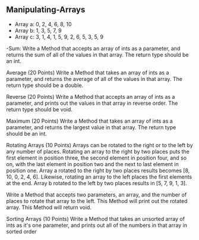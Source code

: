 ## Manipulating-Arrays

* Array a: 0, 2, 4, 6, 8, 10
* Array b: 1, 3, 5, 7, 9
* Array c: 3, 1, 4, 1, 5, 9, 2, 6, 5, 3, 5, 9

-Sum: 
Write a Method that accepts an array of ints as a parameter, and returns the sum of all of the values in that array. The return type should be an int.

Average (20 Points)
Write a Method that takes an array of ints as a parameter, and returns the average of all of the values in that array. The return type should be a double.

Reverse (20 Points)
Write a Method that accepts an array of ints as a parameter, and prints out the values in that array in reverse order. The return type should be void.

Maximum (20 Points)
Write a Method that takes an array of ints as a parameter, and returns the largest value in that array. The return type should be an int.

Rotating Arrays (10 Points)
Arrays can be rotated to the right or to the left by any number of places. Rotating an array to the right by two places puts the first element in position three, the second element in position four, and so on, with the last element in position two and the next to last element in position one. Array a rotated to the right by two places results becomes [8, 10, 0, 2, 4, 6]. Likewise, rotating an array to the left places the first elements at the end. Array b rotated to the left by two places results in [5, 7, 9, 1, 3].

Write a Method that accepts two parameters, an array, and the number of places to rotate that array to the left. This Method will print out the rotated array. This Method will return void.

Sorting Arrays (10 Points)
Write a Method that takes an unsorted array of ints as it's one parameter, and prints out all of the numbers in that array in sorted order
